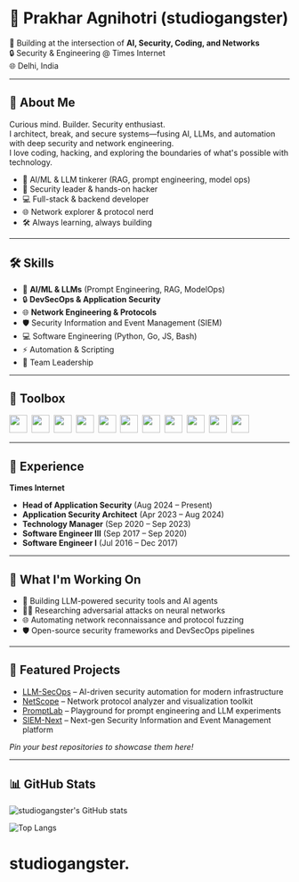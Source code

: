 # 👾 Prakhar Agnihotri (studiogangster)

🚀 Building at the intersection of **AI, Security, Coding, and Networks**  
🔒 Security & Engineering @ Times Internet  
🌐 Delhi, India

---

## 👤 About Me

Curious mind. Builder. Security enthusiast.  
I architect, break, and secure systems—fusing AI, LLMs, and automation with deep security and network engineering.  
I love coding, hacking, and exploring the boundaries of what's possible with technology.

- 🧠 AI/ML & LLM tinkerer (RAG, prompt engineering, model ops)
- 🔐 Security leader & hands-on hacker
- 💻 Full-stack & backend developer
- 🌐 Network explorer & protocol nerd
- 🛠️ Always learning, always building

---

## 🛠️ Skills

- 🤖 **AI/ML & LLMs** (Prompt Engineering, RAG, ModelOps)
- 🔒 **DevSecOps & Application Security**
- 🌐 **Network Engineering & Protocols**
- 🛡️ Security Information and Event Management (SIEM)
- 💻 Software Engineering (Python, Go, JS, Bash)
- ⚡ Automation & Scripting
- 👥 Team Leadership

---

## 🧰 Toolbox

<img src="https://cdn.jsdelivr.net/gh/devicons/devicon/icons/python/python-original.svg" width="32" />&nbsp;
<img src="https://cdn.jsdelivr.net/gh/devicons/devicon/icons/go/go-original.svg" width="32" />&nbsp;
<img src="https://cdn.jsdelivr.net/gh/devicons/devicon/icons/javascript/javascript-original.svg" width="32" />&nbsp;
<img src="https://cdn.jsdelivr.net/gh/devicons/devicon/icons/bash/bash-original.svg" width="32" />&nbsp;
<img src="https://cdn.jsdelivr.net/gh/devicons/devicon/icons/docker/docker-original.svg" width="32" />&nbsp;
<img src="https://cdn.jsdelivr.net/gh/devicons/devicon/icons/linux/linux-original.svg" width="32" />&nbsp;
<img src="https://cdn.jsdelivr.net/gh/devicons/devicon/icons/amazonwebservices/amazonwebservices-original.svg" width="32" />&nbsp;
<img src="https://cdn.jsdelivr.net/gh/devicons/devicon/icons/googlecloud/googlecloud-original.svg" width="32" />&nbsp;
<img src="https://cdn.jsdelivr.net/gh/devicons/devicon/icons/azure/azure-original.svg" width="32" />&nbsp;
<img src="https://cdn.jsdelivr.net/gh/devicons/devicon/icons/git/git-original.svg" width="32" />&nbsp;
<img src="https://cdn.jsdelivr.net/gh/devicons/devicon/icons/terraform/terraform-original.svg" width="32" />&nbsp;

---

## 💼 Experience

**Times Internet**  
- **Head of Application Security** (Aug 2024 – Present)
- **Application Security Architect** (Apr 2023 – Aug 2024)
- **Technology Manager** (Sep 2020 – Sep 2023)
- **Software Engineer III** (Sep 2017 – Sep 2020)
- **Software Engineer I** (Jul 2016 – Dec 2017)


---

## 🔭 What I'm Working On

- 🤖 Building LLM-powered security tools and AI agents
- 🕵️‍♂️ Researching adversarial attacks on neural networks
- 🌐 Automating network reconnaissance and protocol fuzzing
- 🛡️ Open-source security frameworks and DevSecOps pipelines

---

## 📂 Featured Projects

- [LLM-SecOps](#) – AI-driven security automation for modern infrastructure
- [NetScope](#) – Network protocol analyzer and visualization toolkit
- [PromptLab](#) – Playground for prompt engineering and LLM experiments
- [SIEM-Next](#) – Next-gen Security Information and Event Management platform

*Pin your best repositories to showcase them here!*

---

## 📊 GitHub Stats

![studiogangster's GitHub stats](https://github-readme-stats.vercel.app/api?username=studiogangster&show_icons=true&theme=radical)

![Top Langs](https://github-readme-stats.vercel.app/api/top-langs/?username=studiogangster&layout=compact&theme=radical)
# studiogangster.
